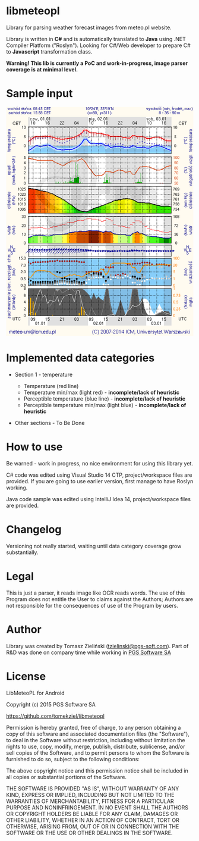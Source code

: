 libmeteopl
==========

Library for parsing weather forecast images from meteo.pl website.

Library is written in **C#** and is automatically translated to **Java** using .NET Compiler Platform ("Roslyn"). Looking for C#/Web developer to prepare C# to **Javascript** transformation class.

**Warning! This lib is currently a PoC and work-in-progress, image parser coverage is at minimal level.**

Sample input
============

![Sample input img](https://github.com/tomekziel/libmeteopl/blob/master/Docs/mgram.png "Sample input img")


Implemented data categories
=============

* Section 1 - temperature
  * Temperature (red line)
  * Temperature min/max (light red) - **incomplete/lack of heuristic**
  * Perceptible temperature (blue line) - **incomplete/lack of heuristic**
  * Perceptible temperature min/max (light blue) - **incomplete/lack of heuristic**

* Other sections - To Be Done
 
How to use
==========

Be warned - work in progress, no nice environment for using this library yet.

C# code was edited using Visual Studio 14 CTP, project/workspace files are provided. If you are going to use earlier version, first manage to have Roslyn working.

Java code sample was edited using IntelliJ Idea 14, project/workspace files are provided.

Changelog
=========

Versioning not really started, waiting until data category coverage grow substantially.


Legal
=====

This is just a parser, it reads image like OCR reads words. The use of this Program does not entitle the User to claims against the Authors; Authors are not responsible for the consequences of use of the Program by users. 


Author
======

Library was created by Tomasz Zieliński (tzielinski@pgs-soft.com).
Part of R&D was done on company time while working in [PGS Software SA](http://www.pgs-soft.com)

License
=======

LibMeteoPL for Android

Copyright (c) 2015 PGS Software SA

https://github.com/tomekziel/libmeteopl

Permission is hereby granted, free of charge, to any person obtaining a copy of this software and associated documentation files (the "Software"), to deal in the Software without restriction, including without limitation the rights to use, copy, modify, merge, publish, distribute, sublicense, and/or sell copies of the Software, and to permit persons to whom the Software is furnished to do so, subject to the following conditions:

The above copyright notice and this permission notice shall be included in all copies or substantial portions of the Software.

THE SOFTWARE IS PROVIDED "AS IS", WITHOUT WARRANTY OF ANY KIND, EXPRESS OR IMPLIED, INCLUDING BUT NOT LIMITED TO THE WARRANTIES OF MERCHANTABILITY, FITNESS FOR A PARTICULAR PURPOSE AND NONINFRINGEMENT. IN NO EVENT SHALL THE AUTHORS OR COPYRIGHT HOLDERS BE LIABLE FOR ANY CLAIM, DAMAGES OR OTHER LIABILITY, WHETHER IN AN ACTION OF CONTRACT, TORT OR OTHERWISE, ARISING FROM, OUT OF OR IN CONNECTION WITH THE SOFTWARE OR THE USE OR OTHER DEALINGS IN THE SOFTWARE.
